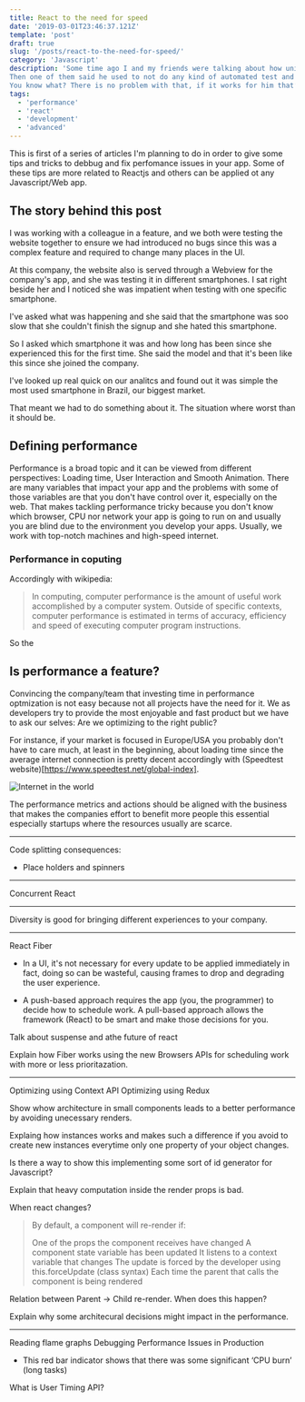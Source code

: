 ```yaml
---
title: React to the need for speed
date: '2019-03-01T23:46:37.121Z'
template: 'post'
draft: true
slug: '/posts/react-to-the-need-for-speed/'
category: 'Javascript'
description: 'Some time ago I and my friends were talking about how unit testings made our lives as developers much more simple and enjoyable.
Then one of them said he used to not do any kind of automated test and he was happy with that.
You know what? There is no problem with that, if it works for him that’s great.'
tags:
  - 'performance'
  - 'react'
  - 'development'
  - 'advanced'
---
```


This is first of a series of articles I'm planning to do in order to give some
tips and tricks to debbug and fix perfomance issues in your app. Some of these
tips are more related to Reactjs and others can be applied ot any Javascript/Web
app.

## The story behind this post

I was working with a colleague in a feature, and we both were testing the
website together to ensure we had introduced no bugs since this was a complex
feature and required to change many places in the UI.

At this company, the website also is served through a Webview for the company's
app, and she was testing it in different smartphones. I sat right beside her and
I noticed she was impatient when testing with one specific smartphone.

I've asked what was happening and she said that the smartphone was soo slow that
she couldn't finish the signup and she hated this smartphone.

So I asked which smartphone it was and how long has been since she experienced
this for the first time. She said the model and that it's been like this since
she joined the company.

I've looked up real quick on our analitcs and found out it was simple the most
used smartphone in Brazil, our biggest market.

That meant we had to do something about it. The situation where worst than it
should be.

## Defining performance

Performance is a broad topic and it can be viewed from different perspectives:
Loading time, User Interaction and Smooth Animation. There are many variables
that impact your app and the problems with some of those variables are that you
don't have control over it, especially on the web. That makes tackling
performance tricky because you don't know which browser, CPU nor network your
app is going to run on and usually you are blind due to the environment you
develop your apps. Usually, we work with top-notch machines and high-speed
internet.

### Performance in coputing

Accordingly with wikipedia:

> In computing, computer performance is the amount of useful work accomplished
> by a computer system. Outside of specific contexts, computer performance is
> estimated in terms of accuracy, efficiency and speed of executing computer
> program instructions.

So the

## Is performance a feature?

Convincing the company/team that investing time in performance optmization is
not easy because not all projects have the need for it. We as developers try to
provide the most enjoyable and fast product but we have to ask our selves: Are
we optimizing to the right public?

For instance, if your market is focused in Europe/USA you probably don't have to
care much, at least in the beginning, about loading time since the average
internet connection is pretty decent accordingly with (Speedtest
website)[https://www.speedtest.net/global-index].

![Internet in the world](/media/internet-world.png)

The performance metrics and actions should be aligned with the business that
makes the companies effort to benefit more people this essential especially
startups where the resources usually are scarce.

---

Code splitting consequences:

- Place holders and spinners

---

Concurrent React

---

Diversity is good for bringing different experiences to your company.

---

React Fiber

- In a UI, it's not necessary for every update to be applied immediately in
  fact, doing so can be wasteful, causing frames to drop and degrading the user
  experience.

- A push-based approach requires the app (you, the programmer) to decide how to
  schedule work. A pull-based approach allows the framework (React) to be smart
  and make those decisions for you.

Talk about suspense and athe future of react

Explain how Fiber works using the new Browsers APIs for scheduling work with
more or less prioritazation.

---

Optimizing using Context API
Optimizing using Redux

Show whow architecture in small components leads to a better performance by
avoiding unecessary renders.

Explaing how instances works and makes such a difference if you avoid to create
new instances everytime only one property of your object changes.

Is there a way to show this implementing some sort of id generator for
Javascript?

Explain that heavy computation inside the render props is bad.

When react changes?

> By default, a component will re-render if:
>
> One of the props the component receives have changed
> A component state variable has been updated
> It listens to a context variable that changes
> The update is forced by the developer using this.forceUpdate (class syntax)
> Each time the parent that calls the component is being rendered

Relation between Parent -> Child re-render. When does this happen?

Explain why some architecural decisions might impact in the performance.

---

Reading flame graphs
Debugging Performance Issues in Production

- This red bar indicator shows that there was some significant ‘CPU burn’ (long tasks)

What is User Timing API?
